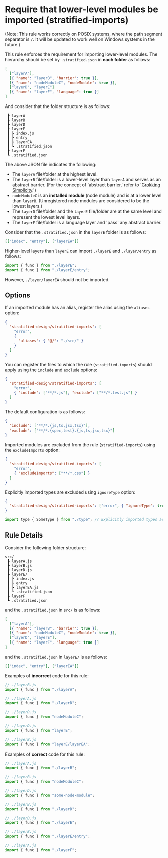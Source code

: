 # Require that lower-level modules be imported (stratified-imports)

(Note: This rule works correctly on POSIX systems, where the path segment separator is `/`. It will be updated to work well on Windows systems in the future.)

This rule enforces the requirement for importing lower-level modules. The hierarchy should be set by `.stratified.json` in **each folder** as follows:

```json
[
  ["layerA"],
  [{ "name": "layerB", "barrier": true }],
  [{ "name": "nodeModuleC", "nodeModule": true }],
  ["layerD", "layerE"]
  [{ "name": "layerF", "language": true }]
]
```

And consider that the folder structure is as follows:

```
 ┣ layerA
 ┣ layerB
 ┣ layerD
 ┣ layerE
 ┃ ┣ index.js
 ┃ ┣ entry
 ┃ ┣ layerEA
 ┃ ┗ .stratified.json
 ┣ layerF
 ┗ .stratified.json
```

The above JSON file indicates the following:

- The `layerA` file/folder at the highest level.
- The `layerB` file/folder is a lower-level layer than `layerA` and serves as an abstract barrier. (For the concept of 'abstract barrier,' refer to '[Grokking Simplicity](https://grokkingsimplicity.com).')
- `nodeModuleC` is an **installed module** (node module) and is at a lower level than `layerB`. (Unregistered node modules are considered to be the lowest layers.)
- The `layerD` file/folder and the `layerE` file/folder are at the same level and represent the lowest level layers.
- The `layerF` file/folder is a language layer and 'pass' any abstract barrier.

Consider that the `.stratified.json` in the `layerE` folder is as follows:

```json
[["index", "entry"], ["layerEA"]]
```

Higher-level layers than `layerE` can import `./layerE` and `./layer/entry` as follows:

```js
import { func } from "./layerE";
import { func } from "./layerE/entry";
```

However, `./layer/layerEA` should not be imported.

## Options

If an imported module has an alias, register the alias using the `aliases` option:

```json
{
  "stratified-design/stratified-imports": [
    "error",
    {
      "aliases": { "@/": "./src/" }
    }
  ]
}
```

You can register the files to which the rule (`stratified-imports`) should apply using the `include` and `exclude` options:

```json
{
  "stratified-design/stratified-imports": [
    "error",
    { "include": ["**/*.js"], "exclude": ["**/*.test.js"] }
  ]
}
```

The default configuration is as follows:

```json
{
  "include": ["**/*.{js,ts,jsx,tsx}"],
  "exclude": ["**/*.{spec,test}.{js,ts,jsx,tsx}"]
}
```

Imported modules are excluded from the rule (`stratified-imports`) using the `excludeImports` option:

```json
{
  "stratified-design/stratified-imports": [
    "error",
    { "excludeImports": ["**/*.css"] }
  ]
}
```

Explicitly imported types are excluded using `ignoreType` option:

```json
{
  "stratified-design/stratified-imports": ["error", { "ignoreType": true }]
}
```

```js
import type { SomeType } from "./type"; // Explicitly imported types are excluded
```

## Rule Details

Consider the following folder structure:

```
src/
 ┣ layerA.js
 ┣ layerB.js
 ┣ layerD.js
 ┣ layerE/
 ┃ ┣ index.js
 ┃ ┣ entry
 ┃ ┣ layerEA.js
 ┃ ┗ .stratified.json
 ┣ layerF
 ┗ .stratified.json
```

and the `.stratified.json` in `src/` is as follows:

```json
[
  ["layerA"],
  [{ "name": "layerB", "barrier": true }],
  [{ "name": "nodeModuleC", "nodeModule": true }],
  ["layerD", "layerE"],
  [{ "name": "layerF", "language": true }]
]
```

and the `.stratified.json` in `layerE/` is as follows:

```json
[["index", "entry"], ["layerEA"]]
```

Examples of **incorrect** code for this rule:

```js
// ./layerB.js
import { func } from "./layerA";
```

```js
// ./layerA.js
import { func } from "./layerD";
```

```js
// ./layerD.js
import { func } from "nodeModuleC";
```

```js
// ./layerD.js
import { func } from "layerE";
```

```js
// ./layerB.js
import { func } from "layerE/layerEA";
```

Examples of **correct** code for this rule:

```js
// ./layerA.js
import { func } from "./layerB";
```

```js
// ./layerB.js
import { func } from "nodeModuleC";
```

```js
// ./layerD.js
import { func } from "some-node-module";
```

```js
// ./layerB.js
import { func } from "./layerD";
```

```js
// ./layerB.js
import { func } from "./layerE";
```

```js
// ./layerB.js
import { func } from "./layerE/entry";
```

```js
// ./layerA.js
import { func } from "./layerF";
```
